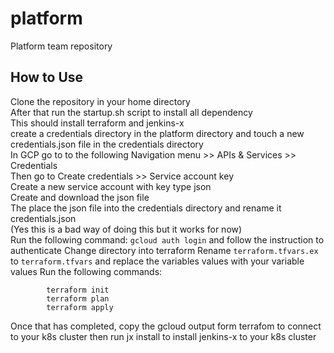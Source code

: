 # platform
Platform team repository

## How to Use
Clone the repository in your home directory<br />
After that run the startup.sh script to install all dependency<br />
    This should install terraform and jenkins-x<br />
create a credentials directory in the platform directory and touch a new credentials.json file in the credentials directory<br />
In GCP go to to the following Navigation menu >> APIs & Services >> Credentials<br />
    Then go to Create credentials >> Service account key<br />
    Create a new service account with key type json<br />
    Create and download the json file<br />
    The place the json file into the credentials directory and rename it credentials.json<br />
    (Yes this is a bad way of doing this but it works for now)<br />
Run the following command: ```gcloud auth login``` and follow the instruction to authenticate
Change directory into terraform
Rename ```terraform.tfvars.ex``` to ```terraform.tfvars``` and replace the variables values with your variable values
Run the following commands:
```
        terraform init
        terraform plan
        terraform apply
```
Once that has completed, copy the gcloud output form terrafom to connect to your k8s cluster
then run jx install to install jenkins-x to your k8s cluster
